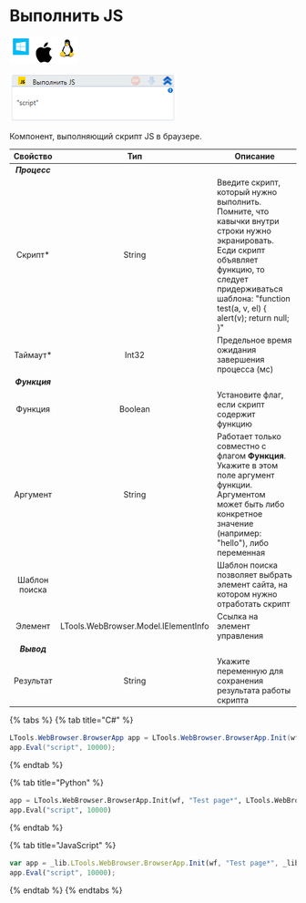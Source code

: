 # Выполнить JS

![](<../../../.gitbook/assets/image (100) (1) (1) (1) (1) (1) (1) (10) (79).png>)

![](<../../../.gitbook/assets/image (407).png>)

Компонент, выполняющий скрипт JS в браузере.

|    Свойство   |                  Тип                 | Описание                                            |
| :-----------: | :----------------------------------: | --------------------------------------------------- |
| ***Процесс***    |  |                        |
|    Скрипт\*   |                String                | Введите скрипт, который нужно выполнить. Помните, что кавычки внутри строки нужно экранировать. Есди скрипт объявляет функцию, то следует придерживаться шаблона: "function test(a, v, el) { alert(v); return null; }"             |
|   Таймаут\*   |                 Int32                | Предельное время ожидания завершения процесса (мс)  |
| ***Функция***    |  |                        |
|    Функция    |                Boolean               | Установите флаг, если скрипт содержит функцию        |
|    Аргумент   |                String                | Работает только совместно с флагом **Функция**. Укажите в этом поле аргумент функции. Аргументом может быть либо конкретное значение (например: "hello"), либо переменная |
| Шаблон поиска |                                      | Шаблон поиска позволяет выбрать элемент сайта, на котором нужно отработать скрипт |
|    Элемент    | LTools.WebBrowser.Model.IElementInfo | Ссылка на элемент управления                        |
| ***Вывод***    |  |                        |
|   Результат   |                String                | Укажите переменную для сохранения результата работы скрипта |

{% tabs %}
{% tab title="C#" %}
```csharp
LTools.WebBrowser.BrowserApp app = LTools.WebBrowser.BrowserApp.Init(wf, "Test page*", LTools.WebBrowser.Model.BrowserTypes_Short.IE);
app.Eval("script", 10000);
```
{% endtab %}

{% tab title="Python" %}
```python
app = LTools.WebBrowser.BrowserApp.Init(wf, "Test page*", LTools.WebBrowser.Model.BrowserTypes_Short.IE)
app.Eval("script", 10000)
```
{% endtab %}

{% tab title="JavaScript" %}
```javascript
var app = _lib.LTools.WebBrowser.BrowserApp.Init(wf, "Test page*", _lib.LTools.WebBrowser.Model.BrowserTypes_Short.IE);
app.Eval("script", 10000);
```
{% endtab %}
{% endtabs %}
